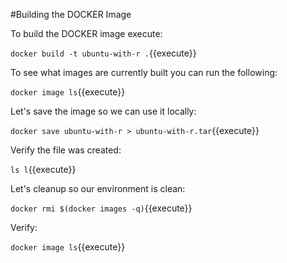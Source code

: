 #Building the DOCKER Image

To build the DOCKER image execute:

`docker build -t ubuntu-with-r .`{{execute}}

To see what images are currently built you can run the following:

`docker image ls`{{execute}}

Let's save the image so we can use it locally:

`docker save ubuntu-with-r > ubuntu-with-r.tar`{{execute}}

Verify the file was created:

`ls l`{{execute}}

Let's cleanup so our environment is clean:

`docker rmi $(docker images -q)`{{execute}}
	
Verify:

`docker image ls`{{execute}}